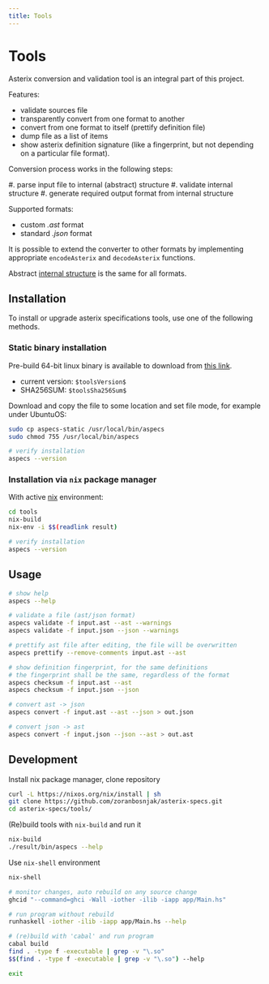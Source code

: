```yaml
---
title: Tools
---
```


# Tools

Asterix conversion and validation tool is an integral part of this project.

Features:

* validate sources file
* transparently convert from one format to another
* convert from one format to itself (prettify definition file)
* dump file as a list of items
* show asterix definition signature (like a fingerprint, but not
  depending on a particular file format).

Conversion process works in the following steps:

#. parse input file to internal (abstract) structure
#. validate internal structure
#. generate required output format from internal structure

Supported formats:

* custom *.ast* format
* standard *.json* format

It is possible to extend the converter to other formats
by implementing appropriate `encodeAsterix` and `decodeAsterix` functions.

Abstract [internal structure](/struct.html) is the same for all formats.

## Installation

To install or upgrade asterix specifications tools, use one of the
following methods.

### Static binary installation

Pre-build 64-bit linux binary is available to download from
[this link](/bin/aspecs-static).

- current version: `$toolsVersion$`
- SHA256SUM: `$toolsSha256Sum$`

Download and copy the file to some location and set
file mode, for example under UbuntuOS:

```bash
sudo cp aspecs-static /usr/local/bin/aspecs
sudo chmod 755 /usr/local/bin/aspecs

# verify installation
aspecs --version
```

### Installation via `nix` package manager

With active [nix](https://nixos.org/) environment:

```bash
cd tools
nix-build
nix-env -i $$(readlink result)

# verify installation
aspecs --version
```

## Usage

```bash
# show help
aspecs --help

# validate a file (ast/json format)
aspecs validate -f input.ast --ast --warnings
aspecs validate -f input.json --json --warnings

# prettify ast file after editing, the file will be overwritten
aspecs prettify --remove-comments input.ast --ast

# show definition fingerprint, for the same definitions
# the fingerprint shall be the same, regardless of the format
aspecs checksum -f input.ast --ast
aspecs checksum -f input.json --json

# convert ast -> json
aspecs convert -f input.ast --ast --json > out.json

# convert json -> ast
aspecs convert -f input.json --json --ast > out.ast
```

## Development

Install nix package manager, clone repository

```bash
curl -L https://nixos.org/nix/install | sh
git clone https://github.com/zoranbosnjak/asterix-specs.git
cd asterix-specs/tools/
```

(Re)build tools with `nix-build` and run it

```bash
nix-build
./result/bin/aspecs --help
```

Use `nix-shell` environment

```bash
nix-shell

# monitor changes, auto rebuild on any source change
ghcid "--command=ghci -Wall -iother -ilib -iapp app/Main.hs"

# run program without rebuild
runhaskell -iother -ilib -iapp app/Main.hs --help

# (re)build with 'cabal' and run program
cabal build
find . -type f -executable | grep -v "\.so"
$$(find . -type f -executable | grep -v "\.so") --help

exit
```

